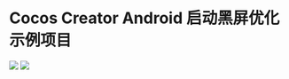 # Cocos Creator Android 启动黑屏优化示例项目

[![](https://img.shields.io/badge/Release-0.2.0-green.svg)](https://github.com/zhitaocai/CocosCreator-Android-StartupBooster/blob/master/CHANGELOG.md)
[![](https://img.shields.io/badge/Cocos%20Creator-2.0.10.p1-orange.svg)](http://www.cocos.com/creator)
